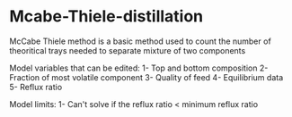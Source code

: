 # Mcabe-Thiele-distillation
McCabe Thiele method is a basic method used to count the number of theoritical trays needed to separate mixture of two components

Model variables that can be edited:
1- Top and bottom composition
2- Fraction of most volatile component
3- Quality of feed
4- Equilibrium data
5- Reflux ratio

Model limits:
1- Can't solve if the reflux ratio < minimum reflux ratio
